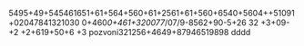 5495+49+545461651+61+564+560+61+2561+61+560+6540+5604++51091+02047841321030
0+460*0+461+320077*/07/9-8562+90-5+26
32
+3+09-+2
+2+619+50+6
+3
pozvoni321256+4649+87946519898
dddd
